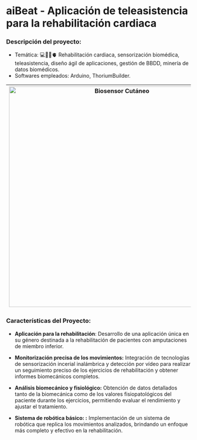 # aiBeat - Aplicación de teleasistencia para la rehabilitación cardiaca

### **Descripción del proyecto:**
  - Temática: 💻👨‍⚕️🫀 Rehabilitación cardiaca, sensorización biomédica, teleasistencia, diseño ágil de aplicaciones, gestión de BBDD, minería de datos biomédicos.
  - Softwares empleados: Arduino, ThoriumBuilder.

| <img src="https://user-images.githubusercontent.com/79250883/250941517-59798c4d-9bc8-4af6-b5db-cbfc8381cd90.png" alt="Biosensor Cutáneo" width="600" height="auto"> |Aplicación de teleasistencia para la monitorización de pacientes sometidos a una rehabilitación cardiaca. El sistema, aparte de contar con la plataforma de IoT, trabaja con algoritmos de aprendizaje automático para la predicción de eventos cardiovasculares en base a la evolución de los parámetros fisiopatológicos del paciente y otros factores relevantes.|
|---|---|


### Características del Proyecto:

- **Aplicación para la rehabilitación**: Desarrollo de una aplicación única en su género destinada a la rehabilitación de pacientes con amputaciones de miembro inferior.

- **Monitorización precisa de los movimientos:** Integración de tecnologías de sensorización incerial inalámbrica y detección por vídeo para realizar un seguimiento preciso de los ejercicios de rehabilitación y obtener informes biomecánicos completos.

- **Análisis biomecánico y fisiológico:** Obtención de datos detallados tanto de la biomecánica como de los valores fisiopatológicos del paciente durante los ejercicios, permitiendo evaluar el rendimiento y ajustar el tratamiento.

- **Sistema de robótica básico: :** Implementación de un sistema de robótica que replica los movimientos analizados, brindando un enfoque más completo y efectivo en la rehabilitación.


